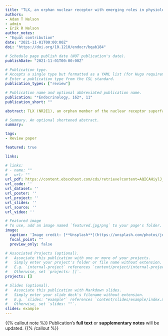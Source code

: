 ```yaml
---
title: "TLX, an orphan nuclear receptor with emerging roles in physiology and disease"
authors:
- Adam T Nelson
- admin
- Erik R Nelson
author_notes:
- "Equal contribution"
date: "2021-11-01T00:00:00Z"
doi: "https://doi.org/10.1210/endocr/bqab184"

# Schedule page publish date (NOT publication's date).
publishDate: "2021-11-01T00:00:00Z"

# Publication type.
# Accepts a single type but formatted as a YAML list (for Hugo requirements).
# Enter a publication type from the CSL standard.
publication_types: ["review"]

# Publication name and optional abbreviated publication name.
publication: "*Endocrinology, 162*, 11"
publication_short: ""

abstract: TLX (NR2E1), an orphan member of the nuclear receptor superfamily, is a transcription factor that has been described to be generally repressive in nature. It has been implicated in several aspects of physiology and disease. TLX is best known for its ability to regulate the proliferation of neural stem cells and retinal progenitor cells. Dysregulation, overexpression, or loss of TLX expression has been characterized in numerous studies focused on a diverse range of pathological conditions, including abnormal brain development, psychiatric disorders, retinopathies, metabolic disease, and malignant neoplasm. Despite the lack of an identified endogenous ligand, several studies have described putative synthetic and natural TLX ligands, suggesting that this receptor may serve as a therapeutic target. Therefore, this article aims to briefly review what is known about TLX structure and function in normal physiology, and provide an overview of TLX in regard to pathological conditions. Particular emphasis is placed on TLX and cancer, and the potential utility of this receptor as a therapeutic target.

# Summary. An optional shortened abstract.
summary: 

tags:
- Review paper

featured: true

links:

# links:
# - name: ""
#   url: ""
url_pdf: https://content.ebscohost.com/cds/retrieve?content=AQICAHiylJ_bvOB56hI8UzTN6Ryruh7a0kiIBN_ANwtaWYjmxwH6vJtSyVOtmmgu97PXuDs4AAAA4jCB3wYJKoZIhvcNAQcGoIHRMIHOAgEAMIHIBgkqhkiG9w0BBwEwHgYJYIZIAWUDBAEuMBEEDADAVrpRHRV1U9k94wIBEICBmnY6vexjMw5Z4F0jVYZVJiPNDXgofWaV-G6zEWd6GhM-kDytnDLTEdImE43LL_3VgwHEl1uBXwXFK14tdcrwiC1kDNcC9StVfmrw9rTKtKbtvCRlbLUlpzgWtoBJIzBYq9Hd1HhYHZYEJK2IZmXIOqQ56qdiF5r-KpBEN2P1JIOYMvA2gzmkJrNZLVb-GTaX91LqsMM575t3mWU=
url_code: ''
url_dataset: ''
url_poster: ''
url_project: ''
url_slides: ''
url_source: ''
url_video: ''

# Featured image
# To use, add an image named `featured.jpg/png` to your page's folder. 
image:
  caption: 'Image credit: [**Unsplash**](https://unsplash.com/photos/jdD8gXaTZsc)'
  focal_point: ""
  preview_only: false

# Associated Projects (optional).
#   Associate this publication with one or more of your projects.
#   Simply enter your project's folder or file name without extension.
#   E.g. `internal-project` references `content/project/internal-project/index.md`.
#   Otherwise, set `projects: []`.
projects: []

# Slides (optional).
#   Associate this publication with Markdown slides.
#   Simply enter your slide deck's filename without extension.
#   E.g. `slides: "example"` references `content/slides/example/index.md`.
#   Otherwise, set `slides: ""`.
slides: example
---
```


{{% callout note %}}
Publication’s **full text** or **supplementary notes** will be updated.
{{% /callout %}}

